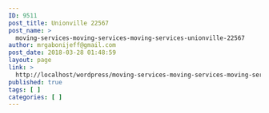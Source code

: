 ```yaml
---
ID: 9511
post_title: Unionville 22567
post_name: >
  moving-services-moving-services-moving-services-unionville-22567
author: mrgabonijeff@gmail.com
post_date: 2018-03-28 01:48:59
layout: page
link: >
  http://localhost/wordpress/moving-services-moving-services-moving-services-unionville-22567/
published: true
tags: [ ]
categories: [ ]
---
```

